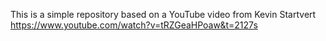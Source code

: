 This is a simple repository based on a YouTube video from Kevin Startvert
https://www.youtube.com/watch?v=tRZGeaHPoaw&t=2127s
